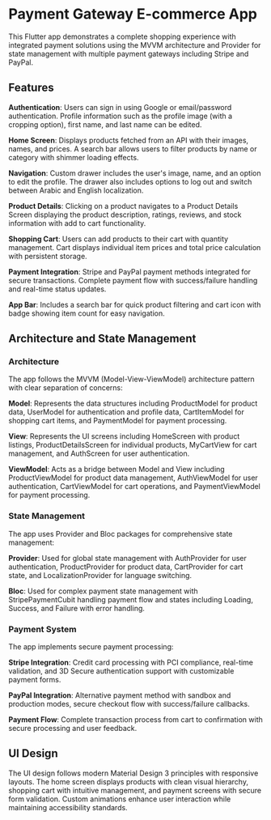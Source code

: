 # Payment Gateway E-commerce App
This Flutter app demonstrates a complete shopping experience with integrated payment solutions using the MVVM architecture and Provider for state management with multiple payment gateways including Stripe and PayPal.

## Features
**Authentication**: Users can sign in using Google or email/password authentication. Profile information such as the profile image (with a cropping option), first name, and last name can be edited.

**Home Screen**: Displays products fetched from an API with their images, names, and prices. A search bar allows users to filter products by name or category with shimmer loading effects.

**Navigation**: Custom drawer includes the user's image, name, and an option to edit the profile. The drawer also includes options to log out and switch between Arabic and English localization.

**Product Details**: Clicking on a product navigates to a Product Details Screen displaying the product description, ratings, reviews, and stock information with add to cart functionality.

**Shopping Cart**: Users can add products to their cart with quantity management. Cart displays individual item prices and total price calculation with persistent storage.

**Payment Integration**: Stripe and PayPal payment methods integrated for secure transactions. Complete payment flow with success/failure handling and real-time status updates.

**App Bar**: Includes a search bar for quick product filtering and cart icon with badge showing item count for easy navigation.

## Architecture and State Management
### Architecture
The app follows the MVVM (Model-View-ViewModel) architecture pattern with clear separation of concerns:

**Model**: Represents the data structures including ProductModel for product data, UserModel for authentication and profile data, CartItemModel for shopping cart items, and PaymentModel for payment processing.

**View**: Represents the UI screens including HomeScreen with product listings, ProductDetailsScreen for individual products, MyCartView for cart management, and AuthScreen for user authentication.

**ViewModel**: Acts as a bridge between Model and View including ProductViewModel for product data management, AuthViewModel for user authentication, CartViewModel for cart operations, and PaymentViewModel for payment processing.

### State Management
The app uses Provider and Bloc packages for comprehensive state management:

**Provider**: Used for global state management with AuthProvider for user authentication, ProductProvider for product data, CartProvider for cart state, and LocalizationProvider for language switching.

**Bloc**: Used for complex payment state management with StripePaymentCubit handling payment flow and states including Loading, Success, and Failure with error handling.

### Payment System
The app implements secure payment processing:

**Stripe Integration**: Credit card processing with PCI compliance, real-time validation, and 3D Secure authentication support with customizable payment forms.

**PayPal Integration**: Alternative payment method with sandbox and production modes, secure checkout flow with success/failure callbacks.

**Payment Flow**: Complete transaction process from cart to confirmation with secure processing and user feedback.

## UI Design
The UI design follows modern Material Design 3 principles with responsive layouts. The home screen displays products with clean visual hierarchy, shopping cart with intuitive management, and payment screens with secure form validation. Custom animations enhance user interaction while maintaining accessibility standards.
